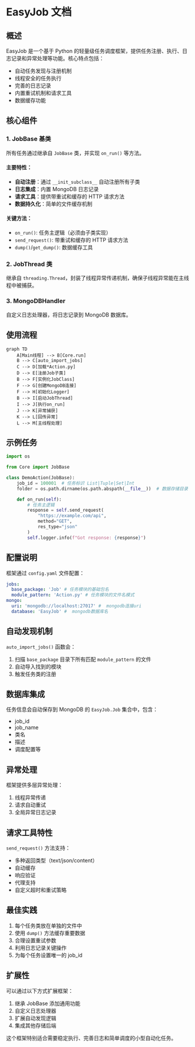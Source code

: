 # EasyJob 文档

## 概述

EasyJob 是一个基于 Python 的轻量级任务调度框架，提供任务注册、执行、日志记录和异常处理等功能。核心特点包括：

- 自动任务发现与注册机制
- 线程安全的任务执行
- 完善的日志记录
- 内置重试机制和请求工具
- 数据缓存功能

## 核心组件

### 1. JobBase 基类

所有任务通过继承自 `JobBase` 类，并实现 `on_run()` 等方法。

#### 主要特性：

- **自动注册**：通过 `__init_subclass__` 自动注册所有子类
- **日志集成**：内置 MongoDB 日志记录
- **请求工具**：提供带重试和缓存的 HTTP 请求方法
- **数据持久化**：简单的文件缓存机制

#### 关键方法：

- `on_run()`: 任务主逻辑（必须由子类实现）
- `send_request()`: 带重试和缓存的 HTTP 请求方法
- `dump()`/`get_dump()`: 数据缓存工具

### 2. JobThread 类

继承自 `threading.Thread`，封装了线程异常传递机制，确保子线程异常能在主线程中被捕获。

### 3. MongoDBHandler

自定义日志处理器，将日志记录到 MongoDB 数据库。

## 使用流程

```mermaid
graph TD
    A[Main线程] --> B[Core.run]
    B --> C[auto_import_jobs]
    C --> D[加载*Action.py]
    D --> E[注册Job子类]
    B --> F[实例化JobClass]
    F --> G[创建MongoDB连接]
    F --> H[初始化Logger]
    B --> I[启动JobThread]
    I --> J[执行on_run]
    J --> K[异常捕获]
    K --> L[回传异常]
    L --> M[主线程处理]
```

## 示例任务

```python
import os

from Core import JobBase

class DemoAction(JobBase):
    job_id = 100001  # 任务标识 List|Tuple|Set|Int
    folder = os.path.dirname(os.path.abspath(__file__))  # 数据存储目录

    def on_run(self):
        # 任务主逻辑
        response = self.send_request(
            "https://example.com/api",
            method="GET",
            res_type="json"
        )
        self.logger.info(f"Got response: {response}")
```
## 配置说明

框架通过 `config.yaml` 文件配置：

```yaml
jobs:
  base_package: 'Job' # 任务模块的基础包名
  module_pattern: 'Action.py' # 任务模块的文件名模式
mongo:
  uri: 'mongodb://localhost:27017' #  mongodb连接uri
  database: 'EasyJob' #  mongodb数据库名
```

## 自动发现机制

`auto_import_jobs()` 函数会：

1. 扫描 `base_package` 目录下所有匹配 `module_pattern` 的文件
2. 自动导入找到的模块
3. 触发任务类的注册

## 数据库集成

任务信息会自动保存到 MongoDB 的 `EasyJob.Job` 集合中，包含：

- job_id
- job_name
- 类名
- 描述
- 调度配置等

## 异常处理

框架提供多层异常处理：

1. 线程异常传递
2. 请求自动重试
3. 全局异常日志记录

## 请求工具特性

`send_request()` 方法支持：

- 多种返回类型（text/json/content）
- 自动缓存
- 响应验证
- 代理支持
- 自定义超时和重试策略

## 最佳实践

1. 每个任务类放在单独的文件中
2. 使用 `dump()` 方法缓存重要数据
3. 合理设置重试参数
4. 利用日志记录关键操作
5. 为每个任务设置唯一的 job_id

## 扩展性

可以通过以下方式扩展框架：

1. 继承 JobBase 添加通用功能
2. 自定义日志处理器
3. 扩展自动发现逻辑
4. 集成其他存储后端

这个框架特别适合需要稳定执行、完善日志和简单调度的小型自动化任务。